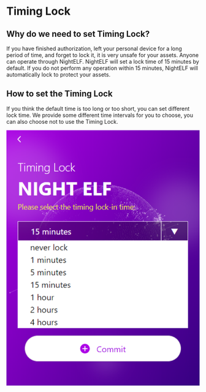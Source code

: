 # Timing Lock

## Why do we need to set Timing Lock?

If you have finished authorization, left your personal device for a long period of time, and forget to lock it, it is very unsafe for your assets. Anyone can operate through NightELF. NightELF will set a lock time of 15 minutes by default. If you do not perform any operation within 15 minutes, NightELF will automatically lock to protect your assets.

## How to set the Timing Lock

If you think the default time is too long or too short, you can set different lock time. We provide some different time intervals for you to choose, you can also choose not to use the Timing Lock.

![Lock](../../Asset/time-lock.png)
